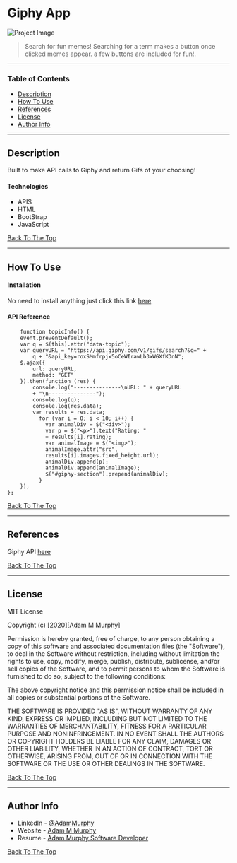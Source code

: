 # Giphy App

![Project Image](https://image-cdn.hypb.st/https%3A%2F%2Fhypebeast.com%2Fimage%2F2018%2F08%2Fgiphy-film-festival-announcement-00.jpg?q=90&w=1400&cbr=1&fit=max)

> Search for fun memes! Searching for a term makes a button once clicked memes appear. a few buttons are included for fun!.

---

### Table of Contents

- [Description](#description)
- [How To Use](#how-to-use)
- [References](#references)
- [License](#license)
- [Author Info](#author-info)

---

## Description

Built to make API calls to Giphy and return Gifs of your choosing!

#### Technologies

- APIS
- HTML
- BootStrap
- JavaScript

[Back To The Top](#read-me-template)

---

## How To Use

#### Installation

No need to install anything just click this link [here](https://adamm285.github.io/giphyapp/)

#### API Reference

```
    function topicInfo() {
    event.preventDefault();
    var q = $(this).attr("data-topic");
    var queryURL = "https://api.giphy.com/v1/gifs/search?&q=" +
        q + "&api_key=roxSMmfrpjx5oCeWIrawLb3xWGXfKDnN";
    $.ajax({
        url: queryURL,
        method: "GET"
    }).then(function (res) {
        console.log("---------------\nURL: " + queryURL 
        + "\n---------------");
        console.log(q);
        console.log(res.data);
        var results = res.data;
          for (var i = 0; i < 10; i++) {
            var animalDiv = $("<div>");
            var p = $("<p>").text("Rating: " 
            + results[i].rating);
            var animalImage = $("<img>");
            animalImage.attr("src", 
            results[i].images.fixed_height.url);
            animalDiv.append(p);
            animalDiv.append(animalImage);
            $("#giphy-section").prepend(animalDiv);
          }
    });
};
```

[Back To The Top](#read-me-template)

---

## References

Giphy API [here](https://developers.giphy.com/)


[Back To The Top](#read-me-template)

---

## License

MIT License

Copyright (c) [2020][Adam M Murphy]

Permission is hereby granted, free of charge, to any person obtaining a copy
of this software and associated documentation files (the "Software"), to deal
in the Software without restriction, including without limitation the rights
to use, copy, modify, merge, publish, distribute, sublicense, and/or sell
copies of the Software, and to permit persons to whom the Software is
furnished to do so, subject to the following conditions:

The above copyright notice and this permission notice shall be included in all
copies or substantial portions of the Software.

THE SOFTWARE IS PROVIDED "AS IS", WITHOUT WARRANTY OF ANY KIND, EXPRESS OR
IMPLIED, INCLUDING BUT NOT LIMITED TO THE WARRANTIES OF MERCHANTABILITY,
FITNESS FOR A PARTICULAR PURPOSE AND NONINFRINGEMENT. IN NO EVENT SHALL THE
AUTHORS OR COPYRIGHT HOLDERS BE LIABLE FOR ANY CLAIM, DAMAGES OR OTHER
LIABILITY, WHETHER IN AN ACTION OF CONTRACT, TORT OR OTHERWISE, ARISING FROM,
OUT OF OR IN CONNECTION WITH THE SOFTWARE OR THE USE OR OTHER DEALINGS IN THE
SOFTWARE.

[Back To The Top](#read-me-template)

---

## Author Info

- LinkedIn - [@AdamMurphy](https://Linkedin.com/in/Adam-Murphy-73690bbb/)
- Website - [Adam M Murphy](https://adamm285.github.io/AdamMurphy'sPortfolio/)
- Resume - [Adam Murphy Software Developer](https://docs.google.com/document/d/1GLxDLwlrQkmdugH2Xl9MsOv5Rz6rmzqqSrbzfTZ-R3E/edit?usp=sharing)

[Back To The Top](#read-me-template)
